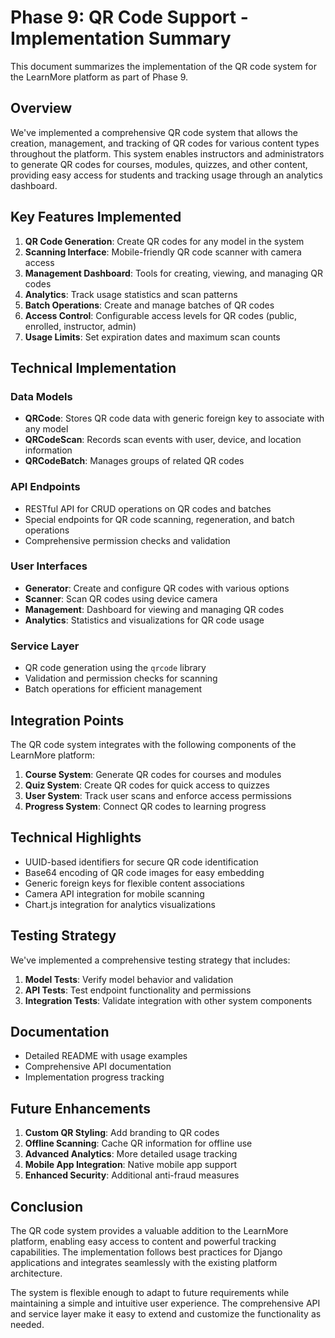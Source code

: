 # Phase 9: QR Code Support - Implementation Summary

This document summarizes the implementation of the QR code system for the LearnMore platform as part of Phase 9.

## Overview

We've implemented a comprehensive QR code system that allows the creation, management, and tracking of QR codes for various content types throughout the platform. This system enables instructors and administrators to generate QR codes for courses, modules, quizzes, and other content, providing easy access for students and tracking usage through an analytics dashboard.

## Key Features Implemented

1. **QR Code Generation**: Create QR codes for any model in the system
2. **Scanning Interface**: Mobile-friendly QR code scanner with camera access
3. **Management Dashboard**: Tools for creating, viewing, and managing QR codes
4. **Analytics**: Track usage statistics and scan patterns
5. **Batch Operations**: Create and manage batches of QR codes
6. **Access Control**: Configurable access levels for QR codes (public, enrolled, instructor, admin)
7. **Usage Limits**: Set expiration dates and maximum scan counts

## Technical Implementation

### Data Models

- **QRCode**: Stores QR code data with generic foreign key to associate with any model
- **QRCodeScan**: Records scan events with user, device, and location information
- **QRCodeBatch**: Manages groups of related QR codes

### API Endpoints

- RESTful API for CRUD operations on QR codes and batches
- Special endpoints for QR code scanning, regeneration, and batch operations
- Comprehensive permission checks and validation

### User Interfaces

- **Generator**: Create and configure QR codes with various options
- **Scanner**: Scan QR codes using device camera
- **Management**: Dashboard for viewing and managing QR codes
- **Analytics**: Statistics and visualizations for QR code usage

### Service Layer

- QR code generation using the `qrcode` library
- Validation and permission checks for scanning
- Batch operations for efficient management

## Integration Points

The QR code system integrates with the following components of the LearnMore platform:

1. **Course System**: Generate QR codes for courses and modules
2. **Quiz System**: Create QR codes for quick access to quizzes
3. **User System**: Track user scans and enforce access permissions
4. **Progress System**: Connect QR codes to learning progress

## Technical Highlights

- UUID-based identifiers for secure QR code identification
- Base64 encoding of QR code images for easy embedding
- Generic foreign keys for flexible content associations
- Camera API integration for mobile scanning
- Chart.js integration for analytics visualizations

## Testing Strategy

We've implemented a comprehensive testing strategy that includes:

1. **Model Tests**: Verify model behavior and validation
2. **API Tests**: Test endpoint functionality and permissions
3. **Integration Tests**: Validate integration with other system components

## Documentation

- Detailed README with usage examples
- Comprehensive API documentation
- Implementation progress tracking

## Future Enhancements

1. **Custom QR Styling**: Add branding to QR codes
2. **Offline Scanning**: Cache QR information for offline use
3. **Advanced Analytics**: More detailed usage tracking
4. **Mobile App Integration**: Native mobile app support
5. **Enhanced Security**: Additional anti-fraud measures

## Conclusion

The QR code system provides a valuable addition to the LearnMore platform, enabling easy access to content and powerful tracking capabilities. The implementation follows best practices for Django applications and integrates seamlessly with the existing platform architecture.

The system is flexible enough to adapt to future requirements while maintaining a simple and intuitive user experience. The comprehensive API and service layer make it easy to extend and customize the functionality as needed.